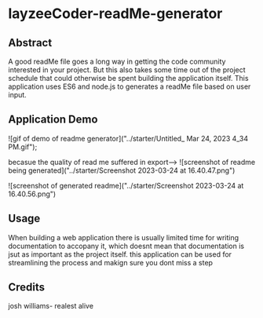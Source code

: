 # layzeeCoder-readMe-generator

## Abstract
A good readMe file goes a long way in getting the code community interested in your project. But this also takes some time out of the project schedule that could otherwise be spent building the application itself. This application uses ES6 and node.js to generates a readMe file based on user input. 

## Application Demo

![gif of demo of readme generator]("../starter/Untitled_ Mar 24, 2023 4_34 PM.gif");

becasue the quality of read me suffered in export--> 
![screenshot of readme being generated]("../starter/Screenshot 2023-03-24 at 16.40.47.png")

![screenshot of generated readme]("../starter/Screenshot 2023-03-24 at 16.40.56.png")

## Usage

When building a web application there is usually limited time for writing documentation to accopany it, which doesnt mean that documentation is jsut as important as the project itself. this application can be used for streamlining the process  and makign sure you dont miss a step

## Credits
josh williams- realest alive

